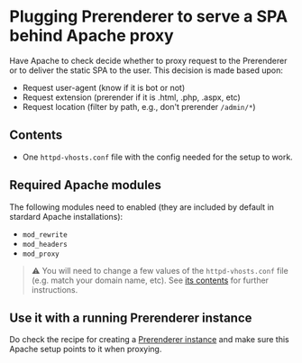 # Plugging Prerenderer to serve a SPA behind Apache proxy

Have Apache to check decide whether to proxy request to the Prerenderer or to deliver the static SPA to the user. This decision is made based upon:

- Request user-agent (know if it is bot or not)
- Request extension (prerender if it is .html, .php, .aspx, etc)
- Request location (filter by path, e.g., don't prerender `/admin/*`)

## Contents

- One `httpd-vhosts.conf` file with the config needed for the setup to work.

## Required Apache modules

The following modules need to enabled (they are included by default in stardard Apache installations):

- `mod_rewrite`
- `mod_headers`
- `mod_proxy`

> ⚠️ You will need to change a few values of the `httpd-vhosts.conf` file (e.g. match your domain name, etc). See [its contents](https://github.com/duartealexf/seo-prerenderer/blob/master/recipes/apache-proxy-http/2.2/httpd-vhosts.conf) for further instructions.

## Use it with a running Prerenderer instance

Do check the recipe for creating a [Prerenderer instance](https://github.com/duartealexf/seo-prerenderer/blob/master/recipes/prerenderer-behind-proxy) and make sure this Apache setup points to it when proxying.
